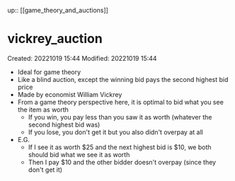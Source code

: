 up:: [[game_theory_and_auctions]]

# vickrey_auction
Created: 20221019 15:44
Modified: 20221019 15:44

- Ideal for game theory
- Like a blind auction, except the winning bid pays the second highest bid price
- Made by economist William Vickrey
- From a game theory perspective here, it is optimal to bid what you see the item as worth
	- If you win, you pay less than you saw it as worth (whatever the second highest bid was)
	- If you lose, you don't get it but you also didn't overpay at all
- E.G.
	- If I see it as worth $25 and the next highest bid is $10, we both should bid what we see it as worth
	- Then I pay $10 and the other bidder doesn't overpay (since they don't get it)